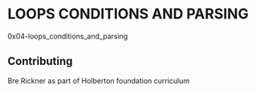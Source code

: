 # LOOPS CONDITIONS AND PARSING
0x04-loops_conditions_and_parsing



## Contributing
Bre Rickner as part of Holberton foundation curriculum